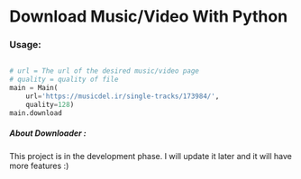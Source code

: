 # Download Music/Video With Python


### Usage:

```python

# url = The url of the desired music/video page
# quality = quality of file
main = Main(
    url='https://musicdel.ir/single-tracks/173984/',
    quality=128)
main.download

```

##### About Downloader :
This project is in the development phase. I will update it later and it will have more features :)


